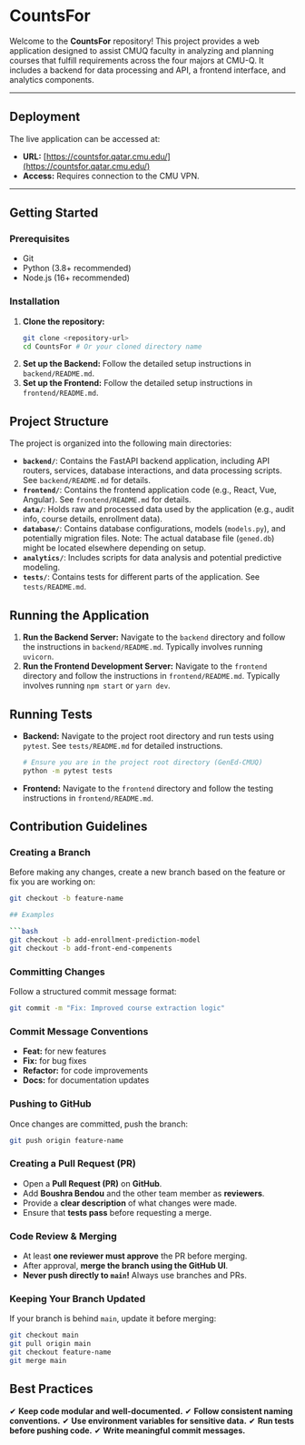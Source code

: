 # CountsFor

Welcome to the **CountsFor** repository! This project provides a web application designed to assist CMUQ faculty in analyzing and planning courses that fulfill requirements across the four majors at CMU-Q. It includes a backend for data processing and API, a frontend interface, and analytics components.

---

## Deployment

The live application can be accessed at:

*   **URL:** [https://countsfor.qatar.cmu.edu/](https://countsfor.qatar.cmu.edu/)
*   **Access:** Requires connection to the CMU VPN.

---

## Getting Started

### Prerequisites

*   Git
*   Python (3.8+ recommended)
*   Node.js (16+ recommended)

### Installation

1.  **Clone the repository:**
    ```bash
    git clone <repository-url>
    cd CountsFor # Or your cloned directory name
    ```
2.  **Set up the Backend:** Follow the detailed setup instructions in `backend/README.md`.
3.  **Set up the Frontend:** Follow the detailed setup instructions in `frontend/README.md`.

## Project Structure

The project is organized into the following main directories:

*   **`backend/`**: Contains the FastAPI backend application, including API routers, services, database interactions, and data processing scripts. See `backend/README.md` for details.
*   **`frontend/`**: Contains the frontend application code (e.g., React, Vue, Angular). See `frontend/README.md` for details.
*   **`data/`**: Holds raw and processed data used by the application (e.g., audit info, course details, enrollment data).
*   **`database/`**: Contains database configurations, models (`models.py`), and potentially migration files. Note: The actual database file (`gened.db`) might be located elsewhere depending on setup.
*   **`analytics/`**: Includes scripts for data analysis and potential predictive modeling.
*   **`tests/`**: Contains tests for different parts of the application. See `tests/README.md`.

## Running the Application

1.  **Run the Backend Server:** Navigate to the `backend` directory and follow the instructions in `backend/README.md`. Typically involves running `uvicorn`.
2.  **Run the Frontend Development Server:** Navigate to the `frontend` directory and follow the instructions in `frontend/README.md`. Typically involves running `npm start` or `yarn dev`.

## Running Tests

*   **Backend:** Navigate to the project root directory and run tests using `pytest`. See `tests/README.md` for detailed instructions.
    ```bash
    # Ensure you are in the project root directory (GenEd-CMUQ)
    python -m pytest tests
    ```
*   **Frontend:** Navigate to the `frontend` directory and follow the testing instructions in `frontend/README.md`.

## Contribution Guidelines

### Creating a Branch
Before making any changes, create a new branch based on the feature or fix you are working on:
```bash
git checkout -b feature-name

## Examples

```bash
git checkout -b add-enrollment-prediction-model
git checkout -b add-front-end-compenents
```

### Committing Changes
Follow a structured commit message format:

```bash
git commit -m "Fix: Improved course extraction logic"
```

### Commit Message Conventions
- **Feat:** for new features
- **Fix:** for bug fixes
- **Refactor:** for code improvements
- **Docs:** for documentation updates

### Pushing to GitHub
Once changes are committed, push the branch:

```bash
git push origin feature-name
```

### Creating a Pull Request (PR)
- Open a **Pull Request (PR)** on **GitHub**.
- Add **Boushra Bendou** and the other team member as **reviewers**.
- Provide a **clear description** of what changes were made.
- Ensure that **tests pass** before requesting a merge.

### Code Review & Merging
- At least **one reviewer must approve** the PR before merging.
- After approval, **merge the branch using the GitHub UI**.
- **Never push directly to `main`!** Always use branches and PRs.

### Keeping Your Branch Updated
If your branch is behind `main`, update it before merging:

```bash
git checkout main
git pull origin main
git checkout feature-name
git merge main
```

## Best Practices
✔ **Keep code modular and well-documented.**
✔ **Follow consistent naming conventions.**
✔ **Use environment variables for sensitive data.**
✔ **Run tests before pushing code.**
✔ **Write meaningful commit messages.**
